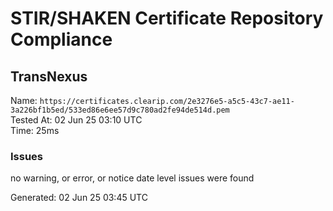 # STIR/SHAKEN Certificate Repository Compliance

## TransNexus

Name: `https://certificates.clearip.com/2e3276e5-a5c5-43c7-ae11-3a226bf1b5ed/533ed86e6ee57d9c780ad2fe94de514d.pem`\
Tested At: 02 Jun 25 03:10 UTC\
Time: 25ms

### Issues

no warning, or error, or notice date level issues were found

Generated: 02 Jun 25 03:45 UTC